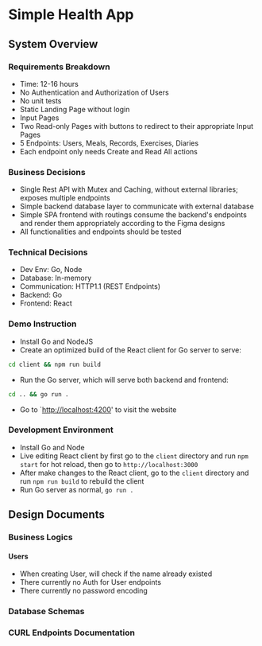 # Simple Health App

## System Overview

### Requirements Breakdown

- Time: 12-16 hours
- No Authentication and Authorization of Users
- No unit tests
- Static Landing Page without login
- Input Pages
- Two Read-only Pages with buttons to redirect to their appropriate Input Pages
- 5 Endpoints: Users, Meals, Records, Exercises, Diaries
- Each endpoint only needs Create and Read All actions

### Business Decisions

- Single Rest API with Mutex and Caching, without external libraries; exposes multiple endpoints
- Simple backend database layer to communicate with external database
- Simple SPA frontend with routings consume the backend's endpoints and render them appropriately according to the Figma designs
- All functionalities and endpoints should be tested

### Technical Decisions

- Dev Env: Go, Node
- Database: In-memory
- Communication: HTTP1.1 (REST Endpoints)
- Backend: Go
- Frontend: React

### Demo Instruction

- Install Go and NodeJS
- Create an optimized build of the React client for Go server to serve:

```bash
cd client && npm run build
```

- Run the Go server, which will serve both backend and frontend:

```bash
cd .. && go run .
```

- Go to `<http://localhost:4200>' to visit the website

### Development Environment

- Install Go and Node
- Live editing React client by first go to the `client` directory and run `npm start` for hot reload, then go to `http://localhost:3000`
- After make changes to the React client, go to the `client` directory and run `npm run build` to rebuild the client
- Run Go server as normal, `go run .`

## Design Documents

### Business Logics

#### Users

- When creating User, will check if the name already existed
- There currently no Auth for User endpoints
- There currently no password encoding

### Database Schemas

### CURL Endpoints Documentation
